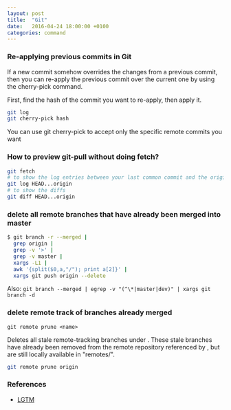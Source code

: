 ```yaml
---
layout: post
title:  "Git"
date:   2016-04-24 18:00:00 +0100
categories: command
---
```


### Re-applying previous commits in Git

If a new commit somehow overrides the changes from a previous commit, then you can re-apply the previous commit over the current one by using the cherry-pick command.

First, find the hash of the commit you want to re-apply, then apply it.

```bash
git log
git cherry-pick hash
```
You can use git cherry-pick to accept only the specific remote commits you want

### How to preview git-pull without doing fetch?

```bash
git fetch
# to show the log entries between your last common commit and the origin branch
git log HEAD...origin
# to show the diffs
git diff HEAD...origin
```

### delete all remote branches that have already been merged into master

```bash
$ git branch -r --merged |
  grep origin |
  grep -v '>' |
  grep -v master |
  xargs -L1 |
  awk '{split($0,a,"/"); print a[2]}' |
  xargs git push origin --delete
```

Also: `git branch --merged | egrep -v "(^\*|master|dev)" | xargs git branch -d`

### delete remote track of branches already merged

`git remote prune <name>`

Deletes all stale remote-tracking branches under <name>. These stale branches have already been removed from the remote repository referenced by <name>, but are still locally available in "remotes/<name>".

```bash
git remote prune origin
```

###

### References

- [LGTM](https://lgtm.co)
